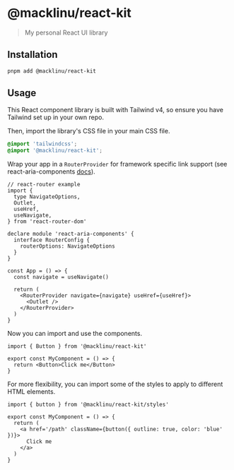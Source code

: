 # @macklinu/react-kit

> My personal React UI library

<!-- TODO add Storybook docs link -->

## Installation

```sh
pnpm add @macklinu/react-kit
```

## Usage

This React component library is built with Tailwind v4, so ensure you have Tailwind set up in your own repo.

<!-- TODO add Tailwind setup links once v4 is stable -->

Then, import the library's CSS file in your main CSS file.

```css
@import 'tailwindcss';
@import '@macklinu/react-kit';
```

Wrap your app in a `RouterProvider` for framework specific link support (see react-aria-components [docs](https://react-spectrum.adobe.com/react-aria/routing.html)).

```tsx
// react-router example
import {
  type NavigateOptions,
  Outlet,
  useHref,
  useNavigate,
} from 'react-router-dom'

declare module 'react-aria-components' {
  interface RouterConfig {
    routerOptions: NavigateOptions
  }
}

const App = () => {
  const navigate = useNavigate()

  return (
    <RouterProvider navigate={navigate} useHref={useHref}>
      <Outlet />
    </RouterProvider>
  )
}
```

Now you can import and use the components.

```tsx
import { Button } from '@macklinu/react-kit'

export const MyComponent = () => {
  return <Button>Click me</Button>
}
```

For more flexibility, you can import some of the styles to apply to different HTML elements.

```tsx
import { button } from '@macklinu/react-kit/styles'

export const MyComponent = () => {
  return (
    <a href='/path' className={button({ outline: true, color: 'blue' })}>
      Click me
    </a>
  )
}
```
